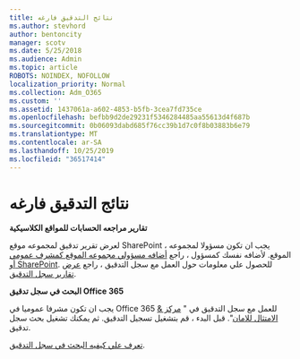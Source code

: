 ```yaml
---
title: نتائج التدقيق فارغه
ms.author: stevhord
author: bentoncity
manager: scotv
ms.date: 5/25/2018
ms.audience: Admin
ms.topic: article
ROBOTS: NOINDEX, NOFOLLOW
localization_priority: Normal
ms.collection: Adm_O365
ms.custom: ''
ms.assetid: 1437061a-a602-4853-b5fb-3cea7fd735ce
ms.openlocfilehash: befbb9d2de29231f5346284485aa55613d4f687b
ms.sourcegitcommit: 0b06093dabd685f76cc39b1d7c0f8b03883b6e79
ms.translationtype: MT
ms.contentlocale: ar-SA
ms.lasthandoff: 10/25/2019
ms.locfileid: "36517414"
---
```

# <a name="auditing-results-are-blank"></a>نتائج التدقيق فارغه

 **تقارير مراجعه الحسابات للمواقع الكلاسيكية**
  
لعرض تقرير تدقيق لمجموعه موقع SharePoint ، يجب ان تكون مسؤولا لمجموعه الموقع. لأضافه نفسك كمسؤول ، راجع [أضافه مسؤولي مجموعه الموقع كمشرف عمومي أو SharePoint](https://go.microsoft.com/fwlink/?linkid=869390). للحصول علي معلومات حول العمل مع سجل التدقيق ، راجع [عرض تقارير سجل التدقيق](https://go.microsoft.com/fwlink/?linkid=395237). 
  
 **البحث في سجل تدقيق Office 365**
  
يجب ان تكون مشرفا عموميا في Office 365 للعمل مع سجل التدقيق في " [مركز &amp; الامتثال للامان](https://protection.office.com)". قبل البدء ، قم بتشغيل تسجيل التدقيق. ثم يمكنك تشغيل بحث سجل تدقيق. 
  
[تعرف علي كيفيه البحث في سجل التدقيق](https://go.microsoft.com/fwlink/?linkid=708432).
  

